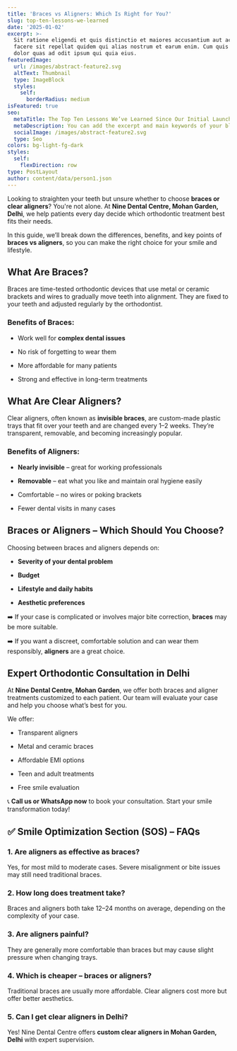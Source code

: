 ```yaml
---
title: 'Braces vs Aligners: Which Is Right for You?'
slug: top-ten-lessons-we-learned
date: '2025-01-02'
excerpt: >-
  Sit ratione eligendi et quis distinctio et maiores accusantium aut accusamus
  facere sit repellat quidem qui alias nostrum et earum enim. Cum quis sint eos
  dolor quas ad odit ipsum qui quia eius.
featuredImage:
  url: /images/abstract-feature2.svg
  altText: Thumbnail
  type: ImageBlock
  styles:
    self:
      borderRadius: medium
isFeatured: true
seo:
  metaTitle: The Top Ten Lessons We’ve Learned Since Our Initial Launch
  metaDescription: You can add the excerpt and main keywords of your blog post here.
  socialImage: /images/abstract-feature2.svg
  type: Seo
colors: bg-light-fg-dark
styles:
  self:
    flexDirection: row
type: PostLayout
author: content/data/person1.json
---
```

Looking to straighten your teeth but unsure whether to choose **braces or clear aligners**? You're not alone. At **Nine Dental Centre, Mohan Garden, Delhi**, we help patients every day decide which orthodontic treatment best fits their needs.

In this guide, we’ll break down the differences, benefits, and key points of **braces vs aligners**, so you can make the right choice for your smile and lifestyle.



## **What Are Braces?**

Braces are time-tested orthodontic devices that use metal or ceramic brackets and wires to gradually move teeth into alignment. They are fixed to your teeth and adjusted regularly by the orthodontist.

### **Benefits of Braces:**

*   Work well for **complex dental issues**

*   No risk of forgetting to wear them

*   More affordable for many patients

*   Strong and effective in long-term treatments



## **What Are Clear Aligners?**

Clear aligners, often known as **invisible braces**, are custom-made plastic trays that fit over your teeth and are changed every 1–2 weeks. They’re transparent, removable, and becoming increasingly popular.

### **Benefits of Aligners:**

*   **Nearly invisible** – great for working professionals

*   **Removable** – eat what you like and maintain oral hygiene easily

*   Comfortable – no wires or poking brackets

*   Fewer dental visits in many cases



## **Braces or Aligners – Which Should You Choose?**

Choosing between braces and aligners depends on:

*   **Severity of your dental problem**

*   **Budget**

*   **Lifestyle and daily habits**

*   **Aesthetic preferences**

➡️ If your case is complicated or involves major bite correction, **braces** may be more suitable.

➡️ If you want a discreet, comfortable solution and can wear them responsibly, **aligners** are a great choice.



## **Expert Orthodontic Consultation in Delhi**

At **Nine Dental Centre, Mohan Garden**, we offer both braces and aligner treatments customized to each patient. Our team will evaluate your case and help you choose what’s best for you.

We offer:

*   Transparent aligners

*   Metal and ceramic braces

*   Affordable EMI options

*   Teen and adult treatments

*   Free smile evaluation

📞 **Call us or WhatsApp now** to book your consultation. Start your smile transformation today!



## ✅ **Smile Optimization Section (SOS) – FAQs**

### **1. Are aligners as effective as braces?**

Yes, for most mild to moderate cases. Severe misalignment or bite issues may still need traditional braces.

### **2. How long does treatment take?**

Braces and aligners both take 12–24 months on average, depending on the complexity of your case.

### **3. Are aligners painful?**

They are generally more comfortable than braces but may cause slight pressure when changing trays.

### **4. Which is cheaper – braces or aligners?**

Traditional braces are usually more affordable. Clear aligners cost more but offer better aesthetics.

### **5. Can I get clear aligners in Delhi?**

Yes! Nine Dental Centre offers **custom clear aligners in Mohan Garden, Delhi** with expert supervision.



